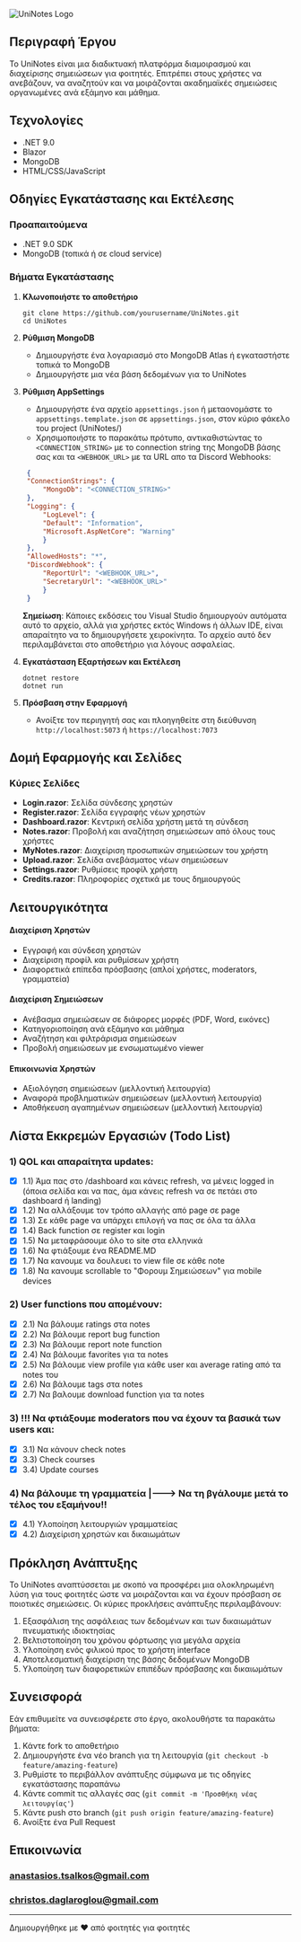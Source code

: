 ![UniNotes Logo](https://i.imgur.com/jMGS9uL.gif)

## Περιγραφή Έργου

Το UniNotes είναι μια διαδικτυακή πλατφόρμα διαμοιρασμού και διαχείρισης σημειώσεων για φοιτητές. Επιτρέπει στους χρήστες να ανεβάζουν, να αναζητούν και να μοιράζονται ακαδημαϊκές σημειώσεις οργανωμένες ανά εξάμηνο και μάθημα.

## Τεχνολογίες

- .NET 9.0
- Blazor
- MongoDB
- HTML/CSS/JavaScript

## Οδηγίες Εγκατάστασης και Εκτέλεσης

### Προαπαιτούμενα
- .NET 9.0 SDK
- MongoDB (τοπικά ή σε cloud service)

### Βήματα Εγκατάστασης

1. **Κλωνοποιήστε το αποθετήριο**
   ```
   git clone https://github.com/yourusername/UniNotes.git
   cd UniNotes
   ```

2. **Ρύθμιση MongoDB**
   - Δημιουργήστε ένα λογαριασμό στο MongoDB Atlas ή εγκαταστήστε τοπικά το MongoDB
   - Δημιουργήστε μια νέα βάση δεδομένων για το UniNotes

3. **Ρύθμιση AppSettings**
   - Δημιουργήστε ένα αρχείο `appsettings.json` ή μεταονομάστε το `appsettings.template.json` σε `appsettings.json`, στον κύριο φάκελο του project (UniNotes/)
   - Χρησιμοποιήστε το παρακάτω πρότυπο, αντικαθιστώντας το `<CONNECTION_STRING>` με το connection string της MongoDB βάσης σας και τα `<WEBHOOK_URL>` με τα URL απο τα Discord Webhooks:

   ```json
    {
    "ConnectionStrings": {
        "MongoDb": "<CONNECTION_STRING>"
    },
    "Logging": {
        "LogLevel": {
        "Default": "Information",
        "Microsoft.AspNetCore": "Warning"
        }
    },
    "AllowedHosts": "*",
    "DiscordWebhook": {
        "ReportUrl": "<WEBHOOK_URL>",
        "SecretaryUrl": "<WEBHOOK_URL>"
        }
    }
   ```
   
   **Σημείωση**: Κάποιες εκδόσεις του Visual Studio δημιουργούν αυτόματα αυτό το αρχείο, αλλά για χρήστες εκτός Windows ή άλλων IDE, είναι απαραίτητο να το δημιουργήσετε χειροκίνητα. Το αρχείο αυτό δεν περιλαμβάνεται στο αποθετήριο για λόγους ασφαλείας.

4. **Εγκατάσταση Εξαρτήσεων και Εκτέλεση**
   ```
   dotnet restore
   dotnet run
   ```

5. **Πρόσβαση στην Εφαρμογή**
   - Ανοίξτε τον περιηγητή σας και πλοηγηθείτε στη διεύθυνση `http://localhost:5073` ή `https://localhost:7073`

## Δομή Εφαρμογής και Σελίδες

### Κύριες Σελίδες
- **Login.razor**: Σελίδα σύνδεσης χρηστών
- **Register.razor**: Σελίδα εγγραφής νέων χρηστών
- **Dashboard.razor**: Κεντρική σελίδα χρήστη μετά τη σύνδεση
- **Notes.razor**: Προβολή και αναζήτηση σημειώσεων από όλους τους χρήστες
- **MyNotes.razor**: Διαχείριση προσωπικών σημειώσεων του χρήστη
- **Upload.razor**: Σελίδα ανεβάσματος νέων σημειώσεων
- **Settings.razor**: Ρυθμίσεις προφίλ χρήστη
- **Credits.razor**: Πληροφορίες σχετικά με τους δημιουργούς

## Λειτουργικότητα

#### Διαχείριση Χρηστών
- Εγγραφή και σύνδεση χρηστών
- Διαχείριση προφίλ και ρυθμίσεων χρήστη
- Διαφορετικά επίπεδα πρόσβασης (απλοί χρήστες, moderators, γραμματεία)

#### Διαχείριση Σημειώσεων
- Ανέβασμα σημειώσεων σε διάφορες μορφές (PDF, Word, εικόνες)
- Κατηγοριοποίηση ανά εξάμηνο και μάθημα
- Αναζήτηση και φιλτράρισμα σημειώσεων
- Προβολή σημειώσεων με ενσωματωμένο viewer

#### Επικοινωνία Χρηστών
- Αξιολόγηση σημειώσεων (μελλοντική λειτουργία)
- Αναφορά προβληματικών σημειώσεων (μελλοντική λειτουργία)
- Αποθήκευση αγαπημένων σημειώσεων (μελλοντική λειτουργία)

## Λίστα Εκκρεμών Εργασιών (Todo List)

### 1) QOL και απαραίτητα updates:
- [x] 1.1) Άμα πας στο /dashboard και κάνεις refresh, να μένεις logged in (όποια σελίδα και να πας, άμα κάνεις refresh να σε πετάει στο dashboard ή landing)
- [x] 1.2) Να αλλάξουμε τον τρόπο αλλαγής από page σε page
- [x] 1.3) Σε κάθε page να υπάρχει επιλογή να πας σε όλα τα άλλα
- [x] 1.4) Back function σε register και login
- [x] 1.5) Να μεταφράσουμε όλο το site στα ελληνικά
- [x] 1.6) Να φτιάξουμε ένα README.MD
- [x] 1.7) Nα κανουμε να δουλευει το view file σε κάθε note
- [x] 1.8) Να κανουμε scrollable το "Φορουμ Σημειώσεων" για mobile devices

### 2) User functions που απομένουν:
- [x] 2.1) Να βάλουμε ratings στα notes
- [x] 2.2) Να βάλουμε report bug function
- [x] 2.3) Να βάλουμε report note function
- [x] 2.4) Να βάλουμε favorites για τα notes
- [x] 2.5) Να βάλουμε view profile για κάθε user και average rating από τα notes του
- [x] 2.6) Να βάλουμε tags στα notes
- [x] 2.7) Να βαλουμε download function για τα notes

### 3) !!! Να φτιάξουμε moderators που να έχουν τα βασικά των users και:
- [x] 3.1) Να κάνουν check notes
- [x] 3.3) Check courses
- [x] 3.4) Update courses

### 4) Να βάλουμε τη γραμματεία |---> Να τη βγάλουμε μετά το τέλος του εξαμήνου!!
- [x] 4.1) Υλοποίηση λειτουργιών γραμματείας
- [x] 4.2) Διαχείριση χρηστών και δικαιωμάτων

## Πρόκληση Ανάπτυξης

Το UniNotes αναπτύσσεται με σκοπό να προσφέρει μια ολοκληρωμένη λύση για τους φοιτητές ώστε να μοιράζονται και να έχουν πρόσβαση σε ποιοτικές σημειώσεις. Οι κύριες προκλήσεις ανάπτυξης περιλαμβάνουν:

1. Εξασφάλιση της ασφάλειας των δεδομένων και των δικαιωμάτων πνευματικής ιδιοκτησίας
2. Βελτιστοποίηση του χρόνου φόρτωσης για μεγάλα αρχεία
3. Υλοποίηση ενός φιλικού προς το χρήστη interface
4. Αποτελεσματική διαχείριση της βάσης δεδομένων MongoDB
5. Υλοποίηση των διαφορετικών επιπέδων πρόσβασης και δικαιωμάτων

## Συνεισφορά

Εάν επιθυμείτε να συνεισφέρετε στο έργο, ακολουθήστε τα παρακάτω βήματα:

1. Κάντε fork το αποθετήριο
2. Δημιουργήστε ένα νέο branch για τη λειτουργία (`git checkout -b feature/amazing-feature`)
3. Ρυθμίστε το περιβάλλον ανάπτυξης σύμφωνα με τις οδηγίες εγκατάστασης παραπάνω
4. Κάντε commit τις αλλαγές σας (`git commit -m 'Προσθήκη νέας λειτουργίας'`)
5. Κάντε push στο branch (`git push origin feature/amazing-feature`)
6. Ανοίξτε ένα Pull Request

## Επικοινωνία

### anastasios.tsalkos@gmail.com
### christos.daglaroglou@gmail.com

---

Δημιουργήθηκε με ❤️ από φοιτητές για φοιτητές
